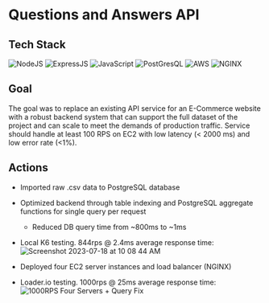 # Questions and Answers API

## Tech Stack
 ![NodeJS](https://img.shields.io/badge/Node.js-339933?style=for-the-badge&logo=nodedotjs&logoColor=white)
 ![ExpressJS](https://img.shields.io/badge/Express.js-000000?style=for-the-badge&logo=express&logoColor=white)
 ![JavaScript](https://img.shields.io/badge/JavaScript-323330?style=for-the-badge&logo=javascript&logoColor=F7DF1E)
 ![PostGresQL](https://img.shields.io/badge/PostgreSQL-316192?style=for-the-badge&logo=postgresql&logoColor=white)
 ![AWS](https://img.shields.io/badge/Amazon_AWS-FF9900?style=for-the-badge&logo=amazonaws&logoColor=white)
 ![NGINX](https://img.shields.io/badge/Nginx-009639?style=for-the-badge&logo=nginx&logoColor=white)

## Goal
The goal was to replace an existing API service for an E-Commerce website with a robust backend system that can support the full dataset of the project and can scale to meet the demands of production traffic.
Service should handle at least 100 RPS on EC2 with low latency (< 2000 ms) and low error rate (<1%).

## Actions
* Imported raw .csv data to PostgreSQL database
* Optimized backend through table indexing and PostgreSQL aggregate functions for single query per request
  * Reduced DB query time from ~800ms to ~1ms
* Local K6 testing. 844rps @ 2.4ms average response time:
![Screenshot 2023-07-18 at 10 08 44 AM](https://github.com/SDC-Siren/Questions-API/assets/116417357/2b37e674-6927-4c69-b8dc-e347d1e9feb2)

* Deployed four EC2 server instances and load balancer (NGINX)
* Loader.io testing. 1000rps @ 25ms average response time:
![1000RPS Four Servers + Query Fix](https://github.com/SDC-Siren/Questions-API/assets/116417357/1b65ee46-35c5-4275-bb38-6e6e3fec8171)